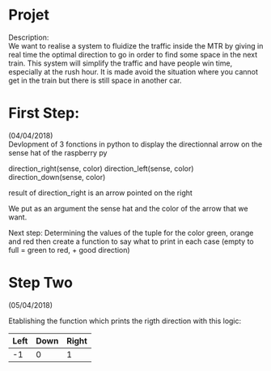 # Projet
Description:  
We want to realise a system to fluidize the traffic inside the MTR by giving in real time the optimal
direction to go in order to find some space in the next train.
This system will simplify the traffic and have people win time, especially at the rush hour. It is made
avoid the situation where you cannot get in the train but there is still space in another car.

# First Step:
(04/04/2018)  
Devlopment of 3 fonctions in python to display the directionnal arrow on the sense hat of the raspberry py

direction_right(sense, color)
direction_left(sense, color)
direction_down(sense, color)

result of direction_right is an arrow pointed on the right

We put as an argument the sense hat and the color of the arrow that we want.

Next step:
Determining the values of the tuple for the color green, orange and red
then create a function to say what to print in each case (empty to full = green to red, + good direction)

# Step Two
(05/04/2018)  

Etablishing the function which prints the rigth direction with this logic: 

|Left|Down|Right|  
|----|----|-----|
|-1|0|1|

